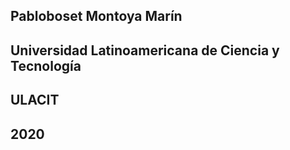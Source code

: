 

## Pabloboset Montoya Marín
## Universidad Latinoamericana de Ciencia y Tecnología
## ULACIT
## 2020
